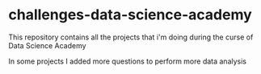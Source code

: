 # challenges-data-science-academy
This repository contains all the projects that i'm doing during the curse of Data Science Academy

In some projects I added more questions to perform more data analysis
